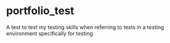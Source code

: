 # portfolio_test
A test to test my testing skills when referring to tests in a testing environment specifically for testing
